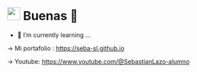 <h1> <img src="https://github.com/user-attachments/assets/f34938ce-41de-4a42-8271-9ec471fb3fb1" width="30"></img> Buenas 👋 </h1>

- 🌱 I’m currently learning ...
  
-> Mi portafolio :  https://seba-sl.github.io 


-> Youtube: https://www.youtube.com/@SebastianLazo-alumno




<!--
**Seba-SL/Seba-SL** is a ✨ _special_ ✨ repository because its `README.md` (this file) appears on your GitHub profile.

Here are some ideas to get you started:

- 🔭 I’m currently working on ...
- 🌱 I’m currently learning ...
- 👯 I’m looking to collaborate on ...
- 🤔 I’m looking for help with ...
- 💬 Ask me about ...
- 📫 How to reach me: ...
- 😄 Pronouns: ...
- ⚡ Fun fact: ...
-->
